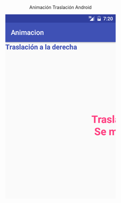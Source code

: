 <p align="center">Animación Traslación Android</p>
  
  <p align="center">
  <img src="https://github.com/Enschrogelio/Animacion/blob/master/example%20view%201.png?raw=true" width="350"/>
  </p>
